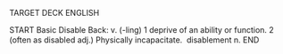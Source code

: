 TARGET DECK
ENGLISH

START
Basic
Disable
Back: v. (-ling) 1 deprive of an ability or function. 2 (often as disabled adj.) Physically incapacitate.  disablement n.
END
